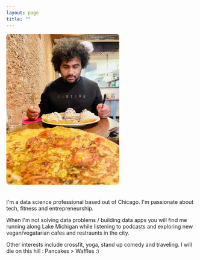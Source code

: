 ```yaml
---
layout: page
title: ""
---
```


<img src="images/profile_optimized.jpg" alt="Hello" class="inline" width="300" style="border-radius: 8px; margin-bottom: 20px;"/>

I'm a data science professional based out of Chicago. I'm passionate about tech, fitness and entrepreneurship.

When I'm not solving data problems / building data apps you will find me running along Lake Michigan while listening to podcasts and exploring new vegan/vegatarian cafes and restraunts in the city.

Other interests include crossfit, yoga, stand up comedy and traveling. I will die on this hill : Pancakes > Waffles :)
